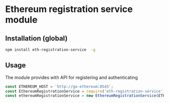 # Ethereum registration service module 

## Installation (global)

```sh
npm install eth-registration-service  -g
```

## Usage

The module provides with API for registering and authenticating

```javascript
const ETHEREUM_HOST = 'http://go-ethereum:8545';
const EthereumRegistrationService = require('eth-registration-service');
const ethereumRegistrationService = new EthereumRegistrationService(ETHEREUM_HOST);
```

